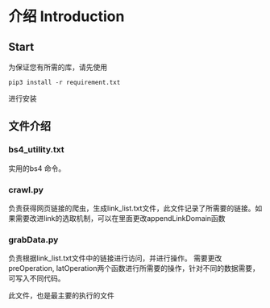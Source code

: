 # 介绍 Introduction

## Start

为保证您有所需的库，请先使用
```
pip3 install -r requirement.txt
```
进行安装

## 文件介绍

### bs4_utility.txt

实用的bs4 命令。

### crawl.py

负责获得网页链接的爬虫，生成link_list.txt文件，此文件记录了所需要的链接。如果需要改进link的选取机制，可以在里面更改appendLinkDomain函数

### grabData.py

负责根据link_list.txt文件中的链接进行访问，并进行操作。
需要更改preOperation, latOperation两个函数进行所需要的操作，针对不同的数据需要，可写入不同代码。

此文件，也是最主要的执行的文件
